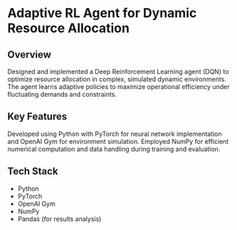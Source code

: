 # Adaptive RL Agent for Dynamic Resource Allocation

## Overview
Designed and implemented a Deep Reinforcement Learning agent (DQN) to optimize resource allocation in complex, simulated dynamic environments. The agent learns adaptive policies to maximize operational efficiency under fluctuating demands and constraints.

## Key Features
Developed using Python with PyTorch for neural network implementation and OpenAI Gym for environment simulation. Employed NumPy for efficient numerical computation and data handling during training and evaluation.

## Tech Stack
- Python
- PyTorch
- OpenAI Gym
- NumPy
- Pandas (for results analysis) 